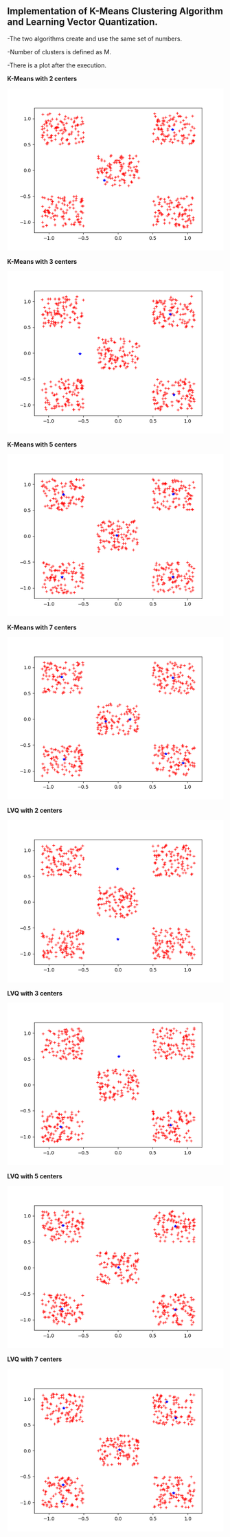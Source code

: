 ## Implementation of K-Means Clustering Algorithm and Learning Vector Quantization.

-The two algorithms create and use the same set of numbers.

-Number of clusters is defined as M.

-There is a plot after the execution.

**K-Means with 2 centers**

![alt text](https://github.com/ThanosAd/Clustering-Algorithms/blob/master/km2.png)

**K-Means with 3 centers**

![alt text](https://github.com/ThanosAd/Clustering-Algorithms/blob/master/km3.png)

**K-Means with 5 centers**

![alt text](https://github.com/ThanosAd/Clustering-Algorithms/blob/master/km5.png)

**K-Means with 7 centers**

![alt text](https://github.com/ThanosAd/Clustering-Algorithms/blob/master/km7.png)

**LVQ with 2 centers**

![alt text](https://github.com/ThanosAd/Clustering-Algorithms/blob/master/lvq2.png)

**LVQ with 3 centers**

![alt text](https://github.com/ThanosAd/Clustering-Algorithms/blob/master/lvq3.png)

**LVQ with 5 centers**

![alt text](https://github.com/ThanosAd/Clustering-Algorithms/blob/master/lvq5.png)

**LVQ with 7 centers**

![alt text](https://github.com/ThanosAd/Clustering-Algorithms/blob/master/lvq7.png)
